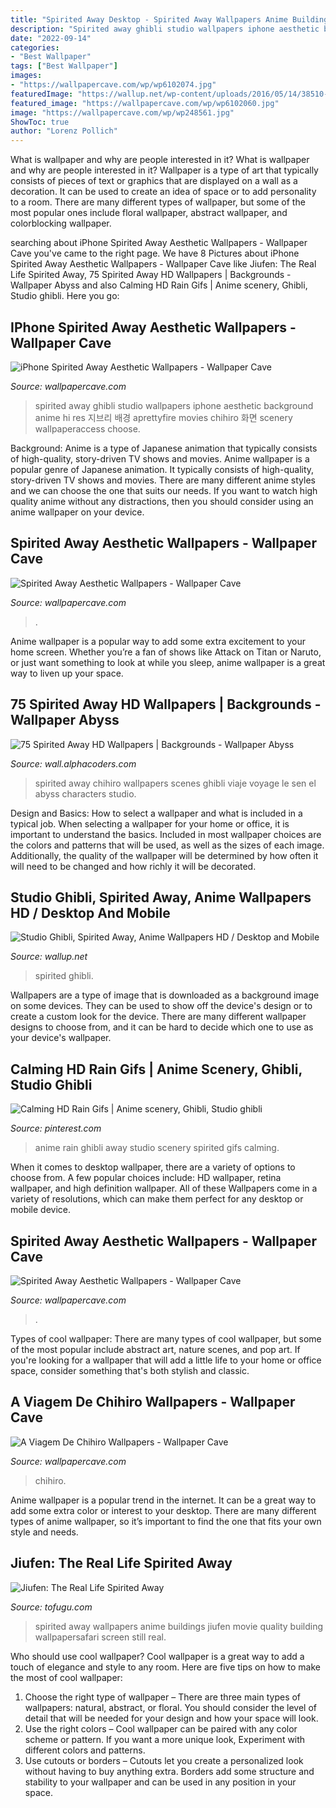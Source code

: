 ```yaml
---
title: "Spirited Away Desktop - Spirited Away Wallpapers Anime Buildings Jiufen Movie Quality Building Wallpapersafari Screen Still Real"
description: "Spirited away ghibli studio wallpapers iphone aesthetic background anime hi res 지브리 배경 aprettyfire movies chihiro 화면 scenery wallpaperaccess choose"
date: "2022-09-14"
categories:
- "Best Wallpaper"
tags: ["Best Wallpaper"]
images:
- "https://wallpapercave.com/wp/wp6102074.jpg"
featuredImage: "https://wallup.net/wp-content/uploads/2016/05/14/38510-Studio_Ghibli-Spirited_Away-anime.jpg"
featured_image: "https://wallpapercave.com/wp/wp6102060.jpg"
image: "https://wallpapercave.com/wp/wp248561.jpg"
ShowToc: true
author: "Lorenz Pollich"
---
```



What is wallpaper and why are people interested in it?
What is wallpaper and why are people interested in it?
Wallpaper is a type of art that typically consists of pieces of text or graphics that are displayed on a wall as a decoration. It can be used to create an idea of space or to add personality to a room. There are many different types of wallpaper, but some of the most popular ones include floral wallpaper, abstract wallpaper, and colorblocking wallpaper.

	

		
searching about iPhone Spirited Away Aesthetic Wallpapers - Wallpaper Cave you've came to the right page. We have 8 Pictures about iPhone Spirited Away Aesthetic Wallpapers - Wallpaper Cave like Jiufen: The Real Life Spirited Away, 75 Spirited Away HD Wallpapers | Backgrounds - Wallpaper Abyss and also Calming HD Rain Gifs | Anime scenery, Ghibli, Studio ghibli. Here you go:
		
    
## IPhone Spirited Away Aesthetic Wallpapers - Wallpaper Cave

<img loading=lazy src="https://wallpapercave.com/wp/wp5259266.png" onerror="this.onerror=null;this.src='https://tse1.mm.bing.net/th?id=OIP.8FKRrs3NF-30o7mCt_N_VAHaNM&amp;pid=15.1';" alt="iPhone Spirited Away Aesthetic Wallpapers - Wallpaper Cave">

_Source: wallpapercave.com_

>spirited away ghibli studio wallpapers iphone aesthetic background anime hi res 지브리 배경 aprettyfire movies chihiro 화면 scenery wallpaperaccess choose. 

	

Background: Anime is a type of Japanese animation that typically consists of high-quality, story-driven TV shows and movies.
Anime wallpaper is a popular genre of Japanese animation. It typically consists of high-quality, story-driven TV shows and movies. There are many different anime styles and we can choose the one that suits our needs. If you want to watch high quality anime without any distractions, then you should consider using an anime wallpaper on your device.

    
## Spirited Away Aesthetic Wallpapers - Wallpaper Cave

<img loading=lazy src="https://wallpapercave.com/wp/wp6102060.jpg" onerror="this.onerror=null;this.src='https://tse4.mm.bing.net/th?id=OIP.wGKOh7ddAcIOzMIN_3tMfAHaNK&amp;pid=15.1';" alt="Spirited Away Aesthetic Wallpapers - Wallpaper Cave">

_Source: wallpapercave.com_

>. 

	

Anime wallpaper is a popular way to add some extra excitement to your home screen. Whether you’re a fan of shows like Attack on Titan or Naruto, or just want something to look at while you sleep, anime wallpaper is a great way to liven up your space.

    
## 75 Spirited Away HD Wallpapers | Backgrounds - Wallpaper Abyss

<img loading=lazy src="http://images4.alphacoders.com/574/57474.jpg" onerror="this.onerror=null;this.src='https://tse2.mm.bing.net/th?id=OIP.bNYOBJi4pHjTqg_-vUOynAHaEA&amp;pid=15.1';" alt="75 Spirited Away HD Wallpapers | Backgrounds - Wallpaper Abyss">

_Source: wall.alphacoders.com_

>spirited away chihiro wallpapers scenes ghibli viaje voyage le sen el abyss characters studio. 

	

Design and Basics: How to select a wallpaper and what is included in a typical job.
When selecting a wallpaper for your home or office, it is important to understand the basics. Included in most wallpaper choices are the colors and patterns that will be used, as well as the sizes of each image. Additionally, the quality of the wallpaper will be determined by how often it will need to be changed and how richly it will be decorated.

    
## Studio Ghibli, Spirited Away, Anime Wallpapers HD / Desktop And Mobile

<img loading=lazy src="https://wallup.net/wp-content/uploads/2016/05/14/38510-Studio_Ghibli-Spirited_Away-anime.jpg" onerror="this.onerror=null;this.src='https://tse2.mm.bing.net/th?id=OIP.dW4_AfGcKk657032ve-hjwHaEK&amp;pid=15.1';" alt="Studio Ghibli, Spirited Away, Anime Wallpapers HD / Desktop and Mobile">

_Source: wallup.net_

>spirited ghibli. 

	

Wallpapers are a type of image that is downloaded as a background image on some devices. They can be used to show off the device's design or to create a custom look for the device. There are many different wallpaper designs to choose from, and it can be hard to decide which one to use as your device's wallpaper.

    
## Calming HD Rain Gifs | Anime Scenery, Ghibli, Studio Ghibli

<img loading=lazy src="https://i.pinimg.com/736x/6b/6d/c2/6b6dc2cf132ca0e9fc1ad397e59edb68--spirited-away-hayao-miyazaki.jpg" onerror="this.onerror=null;this.src='https://tse2.mm.bing.net/th?id=OIP.3LGnJ6P0ZHyevBqfcD0wCgHaD_&amp;pid=15.1';" alt="Calming HD Rain Gifs | Anime scenery, Ghibli, Studio ghibli">

_Source: pinterest.com_

>anime rain ghibli away studio scenery spirited gifs calming. 

	

When it comes to desktop wallpaper, there are a variety of options to choose from. A few popular choices include: HD wallpaper, retina wallpaper, and high definition wallpaper. All of these Wallpapers come in a variety of resolutions, which can make them perfect for any desktop or mobile device. 

    
## Spirited Away Aesthetic Wallpapers - Wallpaper Cave

<img loading=lazy src="https://wallpapercave.com/wp/wp6102074.jpg" onerror="this.onerror=null;this.src='https://tse1.mm.bing.net/th?id=OIP.GiXQpxroqJaEAMjfKFJEpQHaEA&amp;pid=15.1';" alt="Spirited Away Aesthetic Wallpapers - Wallpaper Cave">

_Source: wallpapercave.com_

>. 

	

Types of cool wallpaper:
There are many types of cool wallpaper, but some of the most popular include abstract art, nature scenes, and pop art. If you're looking for a wallpaper that will add a little life to your home or office space, consider something that's both stylish and classic.

    
## A Viagem De Chihiro Wallpapers - Wallpaper Cave

<img loading=lazy src="https://wallpapercave.com/wp/wp248561.jpg" onerror="this.onerror=null;this.src='https://tse4.mm.bing.net/th?id=OIP.meQByJn0uARTH-vdT51sFgHaFj&amp;pid=15.1';" alt="A Viagem De Chihiro Wallpapers - Wallpaper Cave">

_Source: wallpapercave.com_

>chihiro. 

	

Anime wallpaper is a popular trend in the internet. It can be a great way to add some extra color or interest to your desktop. There are many different types of anime wallpaper, so it’s important to find the one that fits your own style and needs.

    
## Jiufen: The Real Life Spirited Away

<img loading=lazy src="https://files.tofugu.com/articles/travel/2013-10-01-jiufen-spirited-away/spiritedaway-buildings.jpg" onerror="this.onerror=null;this.src='https://tse3.mm.bing.net/th?id=OIP.udE3wqM-AScD_OS3wxRoBgHaFj&amp;pid=15.1';" alt="Jiufen: The Real Life Spirited Away">

_Source: tofugu.com_

>spirited away wallpapers anime buildings jiufen movie quality building wallpapersafari screen still real. 

	

Who should use cool wallpaper?
Cool wallpaper is a great way to add a touch of elegance and style to any room. Here are five tips on how to make the most of cool wallpaper: 
1) Choose the right type of wallpaper – There are three main types of wallpapers: natural, abstract, or floral. You should consider the level of detail that will be needed for your design and how your space will look. 
2) Use the right colors – Cool wallpaper can be paired with any color scheme or pattern. If you want a more unique look, Experiment with different colors and patterns. 
3) Use cutouts or borders – Cutouts let you create a personalized look without having to buy anything extra. Borders add some structure and stability to your wallpaper and can be used in any position in your space.

